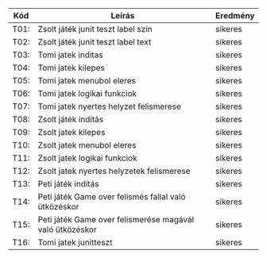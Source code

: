Kód  |Leírás                                                        |Eredmény
-----|--------------------------------------------------------------|--------
T01: |Zsolt játék junit teszt label szín                            |sikeres
T02: |Zsolt játék junit teszt label text                            |sikeres 
T03: |Tomi jatek inditas                                            |sikeres       
T04: |Tomi jatek kilepes                                            |sikeres       
T05: |Tomi jatek menubol eleres                                     |sikeres       
T06: |Tomi jatek logikai funkciok                                   |sikeres       
T07: |Tomi jatek nyertes helyzet felismerese                        |sikeres
T08: |Zsolt játék indítás                                           |sikeres
T09: |Zsolt jatek kilepes                                           |sikeres       
T10: |Zsolt jatek menubol eleres                                    |sikeres       
T11: |Zsolt jatek logikai funkciok                                  |sikeres       
T12: |Zsolt jatek nyertes helyzetek felismerese                     |sikeres
T13: |Peti játék indítás                                            |sikeres
T14: |Peti játék Game over felismés fallal való ütközéskor          |sikeres       
T15: |Peti játék Game over felismerése magávál való ütközéskor      |sikeres 
T16: |Tomi jatek junitteszt                                         |sikeres 
